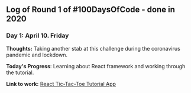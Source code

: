 
## Log of Round 1 of #100DaysOfCode - done in 2020

### Day 1: April 10. Friday

**Thoughts:** Taking another stab at this challenge during the coronavirus pandemic and lockdown.

**Today's Progress**: Learning about React framework and working through the tutorial.

**Link to work:** [React Tic-Tac-Toe Tutorial App](https://github.com/jore1229/react-ttt-tutorial/commit/8b0d00243ee52a92e2265b43b6f7df42cb1644f8)